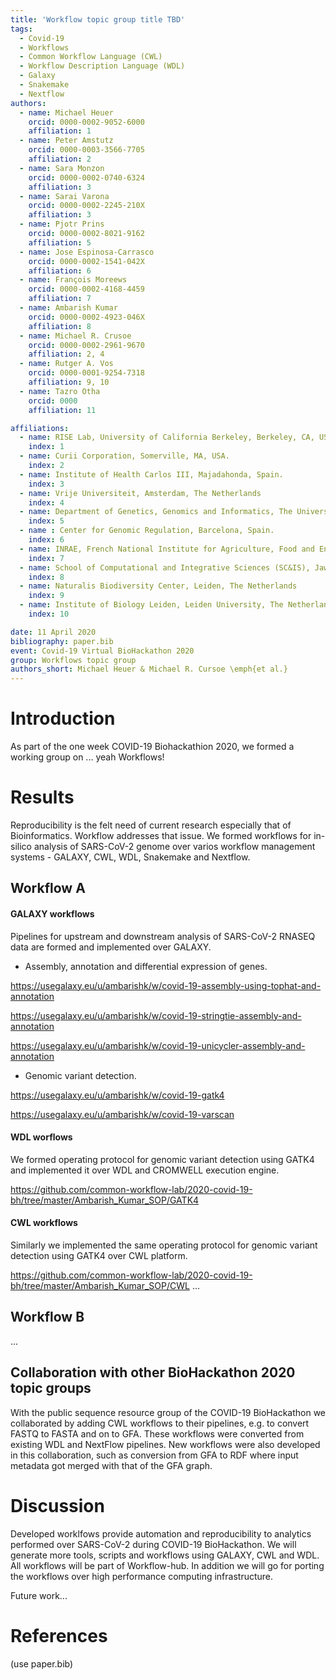 ```yaml
---
title: 'Workflow topic group title TBD'
tags:
  - Covid-19
  - Workflows
  - Common Workflow Language (CWL)
  - Workflow Description Language (WDL)
  - Galaxy
  - Snakemake
  - Nextflow
authors:
  - name: Michael Heuer
    orcid: 0000-0002-9052-6000
    affiliation: 1
  - name: Peter Amstutz
    orcid: 0000-0003-3566-7705
    affiliation: 2
  - name: Sara Monzon
    orcid: 0000-0002-0740-6324
    affiliation: 3
  - name: Sarai Varona
    orcid: 0000-0002-2245-210X
    affiliation: 3
  - name: Pjotr Prins
    orcid: 0000-0002-8021-9162
    affiliation: 5
  - name: Jose Espinosa-Carrasco
    orcid: 0000-0002-1541-042X
    affiliation: 6
  - name: François Moreews
    orcid: 0000-0002-4168-4459
    affiliation: 7
  - name: Ambarish Kumar
    orcid: 0000-0002-4923-046X
    affiliation: 8
  - name: Michael R. Crusoe
    orcid: 0000-0002-2961-9670
    affiliation: 2, 4
  - name: Rutger A. Vos
    orcid: 0000-0001-9254-7318
    affiliation: 9, 10
  - name: Tazro Otha
    orcid: 0000
    affiliation: 11

affiliations:
  - name: RISE Lab, University of California Berkeley, Berkeley, CA, USA.
    index: 1
  - name: Curii Corporation, Somerville, MA, USA.
    index: 2
  - name: Institute of Health Carlos III, Majadahonda, Spain.
    index: 3
  - name: Vrije Universiteit, Amsterdam, The Netherlands
    index: 4
  - name: Department of Genetics, Genomics and Informatics, The University of Tennessee Health Science Center, Memphis, TN, USA.
    index: 5
  - name : Center for Genomic Regulation, Barcelona, Spain.
    index: 6
  - name: INRAE, French National Institute for Agriculture, Food and Environment, Rennes, France
    index: 7
  - name: School of Computational and Integrative Sciences (SC&IS), Jawaharlal Nehru University, New Delhi, India
    index: 8
  - name: Naturalis Biodiversity Center, Leiden, The Netherlands
    index: 9
  - name: Institute of Biology Leiden, Leiden University, The Netherlands
    index: 10

date: 11 April 2020
bibliography: paper.bib
event: Covid-19 Virtual BioHackathon 2020
group: Workflows topic group
authors_short: Michael Heuer & Michael R. Cursoe \emph{et al.}
---
```


# Introduction

As part of the one week COVID-19 Biohackathion 2020, we formed a
working group on ... yeah Workflows!


<!--

    RESULTS!

    For each section below

    State the problem you worked on
    Give the state-of-the art/plan
    Describe what you have done/results starting with The working group created...
    Write a conclusion
    Write up any future work

-->

# Results
Reproducibility is the felt need of current research especially that of Bioinformatics. Workflow addresses that issue. We formed workflows for in-silico analysis of SARS-CoV-2 genome over varios workflow management systems - GALAXY, CWL, WDL, Snakemake and Nextflow.

## Workflow A
#### GALAXY workflows
Pipelines for upstream and downstream analysis of SARS-CoV-2 RNASEQ data are formed and implemented over GALAXY.
- Assembly, annotation and differential expression of genes.

https://usegalaxy.eu/u/ambarishk/w/covid-19-assembly-using-tophat-and-annotation

https://usegalaxy.eu/u/ambarishk/w/covid-19-stringtie-assembly-and-annotation

https://usegalaxy.eu/u/ambarishk/w/covid-19-unicycler-assembly-and-annotation

- Genomic variant detection.

https://usegalaxy.eu/u/ambarishk/w/covid-19-gatk4

https://usegalaxy.eu/u/ambarishk/w/covid-19-varscan


#### WDL worflows
We formed operating protocol for genomic variant detection using GATK4 and implemented it over WDL and CROMWELL execution engine. 

https://github.com/common-workflow-lab/2020-covid-19-bh/tree/master/Ambarish_Kumar_SOP/GATK4

#### CWL workflows
Similarly we implemented the same operating protocol for genomic variant detection using GATK4 over CWL platform. 

https://github.com/common-workflow-lab/2020-covid-19-bh/tree/master/Ambarish_Kumar_SOP/CWL
...

## Workflow B

...

## Collaboration with other BioHackathon 2020 topic groups

With the public sequence resource group of the COVID-19 BioHackathon
we collaborated by adding CWL workflows to their pipelines, e.g.  to
convert FASTQ to FASTA and on to GFA. These workflows were converted
from existing WDL and NextFlow pipelines. New workflows were also
developed in this collaboration, such as conversion from GFA to RDF
where input metadata got merged with that of the GFA graph.

# Discussion

Developed worklfows provide automation and reproducibility to analytics performed over SARS-CoV-2 during COVID-19 BioHackathon. We will generate more tools, scripts and workflows using GALAXY, CWL and WDL. All workflows will be part of Workflow-hub. In addition we will go for porting the workflows over high performance computing infrastructure.   

Future work...

# References

(use paper.bib)
